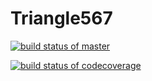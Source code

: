 # Triangle567
[![build status of master](https://travis-ci.org/pchen12567/Triangle567.svg?branch=master)](https://travis-ci.org/pchen12567/Triangle567)

[![build status of codecoverage](https://codecov.io/gh/codecov/Triangle567/branch/codecoverage/graph/badge.svg)](https://codecov.io/gh/codecov/pchen12567/Triangle567)
